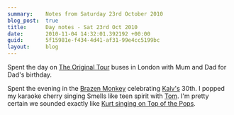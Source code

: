 ```yaml
---
summary:    Notes from Saturday 23rd October 2010
blog_post:  true
title:      Day notes - Sat 23rd Oct 2010
date:       2010-11-04 14:32:01.392192 +00:00
guid:       5f15981e-f434-4d41-af31-99e4cc5199bc
layout:     blog
---
```

Spent the day on [The Original Tour](http://www.theoriginaltour.com/) buses in London with Mum and Dad for Dad's birthday.

Spent the evening in the [Brazen Monkey](http://www.brazenmonkey.co.uk/) celebrating [Kalv's](http://kalv.co.uk/) 30th.  I popped my karaoke cherry singing Smells like teen spirit with [Tom](http://tomafro.net/).  I'm pretty certain we sounded exactly like [Kurt singing on Top of the Pops](http://www.youtube.com/watch?v=TBQ7jcEh2Qs).
